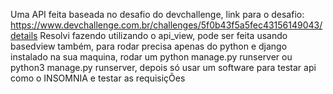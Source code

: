Uma API feita baseada no desafio do devchallenge, link para o desafio: https://www.devchallenge.com.br/challenges/5f0b43f5a5fec43156149043/details
Resolvi fazendo utilizando o api_view, pode ser feita usando basedview também, para rodar precisa apenas do python e django instalado na sua maquina, rodar um python manage.py runserver ou python3 manage.py runserver, depois só usar um software para testar api como o INSOMNIA e testar as requisiçÕes
